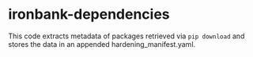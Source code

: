 # ironbank-dependencies
This code extracts metadata of packages retrieved via `pip download` and stores the data in an appended hardening_manifest.yaml.
